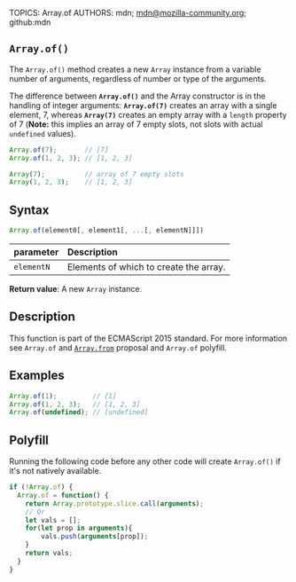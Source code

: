 TOPICS: Array.of
AUTHORS: mdn; mdn@mozilla-community.org; github:mdn

## `Array.of()`

The `Array.of()` method creates a new `Array` instance from a variable number of arguments,
regardless of number or type of the arguments.

The difference between **`Array.of()`** and the Array constructor is in the handling of integer
arguments: **`Array.of(7)`** creates an array with a single element, 7, whereas **`Array(7)`** creates
an empty array with a `length` property of 7 (**Note:** this implies an array of 7 empty slots, not slots
with actual `undefined` values).

```javascript
Array.of(7);       // [7]
Array.of(1, 2, 3); // [1, 2, 3]

Array(7);          // array of 7 empty slots
Array(1, 2, 3);    // [1, 2, 3]
```

## Syntax

```javascript
Array.of(element0[, element1[, ...[, elementN]]])
```

| parameter | Description |
| :-- | :-- |
| `elementN` | Elements of which to create the array. |

**Return value**: A new `Array` instance.

## Description

This function is part of the ECMAScript 2015 standard. For more information see `Array.of` and [`Array.from`](/en/webfrontend/Array.from)
proposal and `Array.of` polyfill.

## Examples

```javascript
Array.of(1);         // [1]
Array.of(1, 2, 3);   // [1, 2, 3]
Array.of(undefined); // [undefined]
```

## Polyfill

Running the following code before any other code will create `Array.of()` if it's not natively available.

```javascript
if (!Array.of) {
  Array.of = function() {
    return Array.prototype.slice.call(arguments);
    // Or
    let vals = [];
    for(let prop in arguments){
        vals.push(arguments[prop]);
    }
    return vals;
  }
}
```
